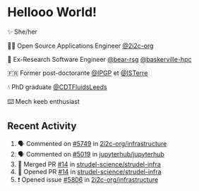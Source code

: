 # Hellooo World!

✨ She/her

👩‍💻 Open Source Applications Engineer [@2i2c-org](https://2i2c.org/)

🐻 Ex-Research Software Engineer [@bear-rsg](https://github.com/bear-rsg) [@baskerville-hpc](https://github.com/baskerville-hpc) 

🇫🇷 Former post-doctorante [@IPGP](https://github.com/IPGP) et [@ISTerre](https://www.isterre.fr/) 

💧 PhD graduate [@CDTFluidsLeeds](https://fluid-dynamics.leeds.ac.uk/) 

⌨️ Mech keeb enthusiast 

## Recent Activity 

<!--START_SECTION:activity-->
1. 🗣 Commented on [#5749](https://github.com/2i2c-org/infrastructure/issues/5749#issuecomment-2765885629) in [2i2c-org/infrastructure](https://github.com/2i2c-org/infrastructure)
2. 🗣 Commented on [#5019](https://github.com/jupyterhub/jupyterhub/issues/5019#issuecomment-2759110457) in [jupyterhub/jupyterhub](https://github.com/jupyterhub/jupyterhub)
3. 🎉 Merged PR [#14](https://github.com/strudel-science/strudel-infra/pull/14) in [strudel-science/strudel-infra](https://github.com/strudel-science/strudel-infra)
4. 💪 Opened PR [#14](https://github.com/strudel-science/strudel-infra/pull/14) in [strudel-science/strudel-infra](https://github.com/strudel-science/strudel-infra)
5. ❗ Opened issue [#5806](https://github.com/2i2c-org/infrastructure/issues/5806) in [2i2c-org/infrastructure](https://github.com/2i2c-org/infrastructure)
<!--END_SECTION:activity-->
